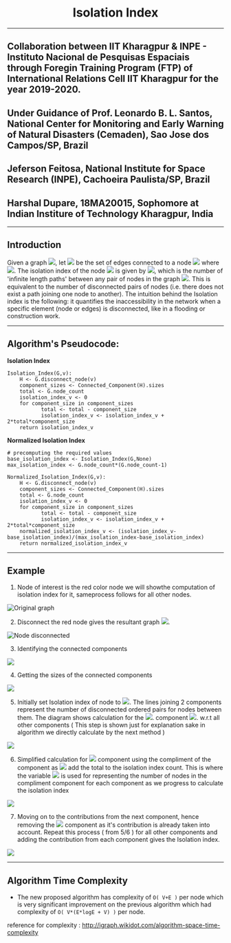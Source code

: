 # <center>Isolation Index</center>
___________

## Collaboration between IIT Kharagpur & INPE - Instituto Nacional de Pesquisas Espaciais through Foregin Training Program  (FTP) of International Relations Cell IIT Kharagpur for the year 2019-2020.
## Under Guidance of Prof. Leonardo B. L. Santos, National Center for Monitoring and Early Warning of Natural Disasters (Cemaden), Sao Jose dos Campos/SP, Brazil
## Jeferson Feitosa, National Institute for Space Research (INPE), Cachoeira Paulista/SP, Brazil
## Harshal Dupare, 18MA20015, Sophomore at Indian Institure of Technology Kharagpur, India

____________
## Introduction
Given a graph <img src="https://render.githubusercontent.com/render/math?math=G = (N,L)">, let <img src="https://render.githubusercontent.com/render/math?math=L_k"> be the set of edges connected to a node <img src="https://render.githubusercontent.com/render/math?math=k"> where <img src="https://render.githubusercontent.com/render/math?math=k \in N">. The isolation index of the node <img src="https://render.githubusercontent.com/render/math?math=k"> is given by <img src="https://render.githubusercontent.com/render/math?math=Q_k">, which is the number of 'inﬁnite length paths' between any pair of nodes in the graph <img src="https://render.githubusercontent.com/render/math?math=H = (N,(L-L_k))">. This is equivalent to the number of disconnected pairs of nodes (i.e. there does not exist a path joining one node to another). The intuition behind the Isolation index is the following: it quantifies the inaccessibility in the network when a specific element (node or edges) is disconnected, like in a flooding or construction work. 

____________
## Algorithm's Pseudocode:
**Isolation Index**
```
Isolation_Index(G,v):
    H <- G.disconnect_node(v)
    component_sizes <- Connected_Component(H).sizes
    total <- G.node_count
    isolation_index_v <- 0
    for component_size in component_sizes
           total <- total - component_size
           isolation_index_v <- isolation_index_v + 2*total*component_size
    return isolation_index_v
```

**Normalized Isolation Index**
```
# precomputing the required values
base_isolation_index <- Isolation_Index(G,None)
max_isolation_index <- G.node_count*(G.node_count-1)

Normalized_Isolation_Index(G,v):
    H <- G.disconnect_node(v)
    component_sizes <- Connected_Component(H).sizes
    total <- G.node_count
    isolation_index_v <- 0
    for component_size in component_sizes
           total <- total - component_size
           isolation_index_v <- isolation_index_v + 2*total*component_size
    normalized_isolation_index_v <- (isolation_index_v-base_isolation_index)/(max_isolation_index-base_isolation_index)
    return normalized_isolation_index_v
```

_________
## Example

1. Node of interest is the red color node we will showthe computation of isolation index for it, sameprocess follows for all other nodes.

![Original graph](https://github.com/harshal3d/isolation-index/blob/master/Diagrams/original_graph.png)

2. Disconnect the red node gives the resultant graph <img src="https://render.githubusercontent.com/render/math?math=H">.

![Node disconnected](https://github.com/harshal3d/isolation-index/blob/master/Diagrams/node_disconnected.png)

3. Identifying the connected components

![](https://github.com/harshal3d/isolation-index/blob/master/Diagrams/clusters_identified.png)

4. Getting the sizes of the connected components

![](https://github.com/harshal3d/isolation-index/blob/master/Diagrams/clusters_size_calculated.png)

5. Initially set Isolation index of node to <img src="https://render.githubusercontent.com/render/math?math=0">. The lines joining 2 components represent the number of disconnected ordered pairs for nodes between them. The diagram shows calculation for the <img src="https://render.githubusercontent.com/render/math?math=1^{st}">. component <img src="https://render.githubusercontent.com/render/math?math=C_1">. w.r.t all other components ( This step is shown just for explanation sake in algorithm we directly calculate by the next method )

![](https://github.com/harshal3d/isolation-index/blob/master/Diagrams/clusters_pairs_calculation.png)

6. Simplified calculation for <img src="https://render.githubusercontent.com/render/math?math=1^{st}"> component using the compliment of the component as <img src="https://render.githubusercontent.com/render/math?math=\overline{C_1}"> add the total to the isolation index count. This is where the variable <img src="https://render.githubusercontent.com/render/math?math=total"> is used for representing the number of nodes in the compliment component for each component as we progress to calculate the isolation index

![](https://github.com/harshal3d/isolation-index/blob/master/Diagrams/compliment_cluster_calculation.png)

7. Moving on to the contributions from the next component, hence removing the <img src="https://render.githubusercontent.com/render/math?math=1^{st}"> component as it's contribution is already taken into account. Repeat this process ( from 5/6 )  for all other components and adding the contribution from each component gives the Isolation index.

![](https://github.com/harshal3d/isolation-index/blob/master/Diagrams/moving_on_to_next_cluster.png)

________
## Algorithm Time Complexity

* The new proposed algorithm has complexity of `O( V+E )` per node which is very significant improvement on the previous algorithm which had complexity of `O( V*(E*logE + V) )` per node.

reference for complexity : http://igraph.wikidot.com/algorithm-space-time-complexity
